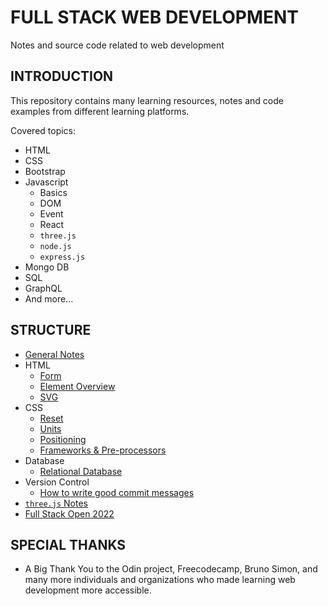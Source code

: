 # FULL STACK WEB DEVELOPMENT

Notes and source code related to web development

## INTRODUCTION

This repository contains many learning resources, notes and code examples from
different learning platforms.

Covered topics:

- HTML
- CSS
- Bootstrap
- Javascript
  - Basics
  - DOM
  - Event
  - React
  - `three.js`
  - `node.js`
  - `express.js`
- Mongo DB
- SQL
- GraphQL
- And more...

## STRUCTURE

- [General Notes](./general/miscellaneous/notes/note.md)
- HTML
  - [Form](./general/html-css/html/form.html)
  - [Element Overview](./general/html-css/html/html-element.md)
  - [SVG](./general/html-css/html/svg.md)
- CSS
  - [Reset](./general/html-css/css/default-styles.md)
  - [Units](./general/html-css/css/units.md)
  - [Positioning](./general/html-css/css/positioning.md)
  - [Frameworks & Pre-processors](./general/html-css/css/framework-preprocessor.md)
- Database
  - [Relational Database](./general/database/relational-database/RDBMS.md)
- Version Control
  - [How to write good commit messages](./general/version-control/write-good-commit.md)
- [`three.js` Notes](./three-js-journey/README.md)
- [Full Stack Open 2022](./react/README.md)

## SPECIAL THANKS

- A Big Thank You to the Odin project, Freecodecamp, Bruno Simon, and many more individuals and organizations who made learning web development more accessible.
